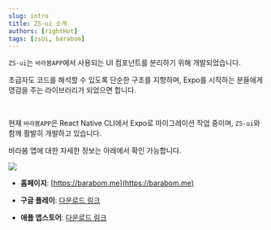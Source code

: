 ```yaml
---
slug: intro
title: ZS-ui 소개
authors: [rightHot]
tags: [zsUi, barabom]
---
```


`ZS-ui`는 `바라봄APP`에서 사용되는 UI 컴포넌트를 분리하기 위해 개발되었습니다.

초급자도 코드를 해석할 수 있도록 단순한 구조를 지향하며, Expo를 시작하는 분들에게 영감을 주는 라이브러리가 되었으면 합니다.

<!-- truncate -->

<br />

현재 `바라봄APP`은 React Native CLI에서 Expo로 마이그레이션 작업 중이며, `ZS-ui`와 함께 활발히 개발하고 있습니다.

바라봄 앱에 대한 자세한 정보는 아래에서 확인 가능합니다.

<div style={{ textAlign: 'left' }}>
    <img src="https://barabom.me/assets/img_orimage.jpg" style={{ width: 500, height: 250 }} />
</div>
  

- **홈페이지**: [https://barabom.me](https://barabom.me)

- **구글 플레이**: [다운로드 링크](https://play.google.com/store/apps/details?id=com.rn_drpet)

- **애플 앱스토어**: [다운로드 링크](https://apps.apple.com/kr/app/id1516235091)